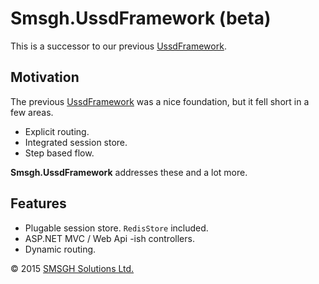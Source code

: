 # Smsgh.UssdFramework (beta)

This is a successor to our previous [UssdFramework](http://github.com/smsgh/ussd-framework).

## Motivation

The previous [UssdFramework](http://github.com/smsgh/ussd-framework) was a nice foundation, but it fell short in a few areas.

* Explicit routing.
* Integrated session store.
* Step based flow.

__Smsgh.UssdFramework__ addresses these and a lot more.

## Features

* Plugable session store. `RedisStore` included.
* ASP.NET MVC / Web Api -ish controllers. 
* Dynamic routing.

&copy; 2015 [SMSGH Solutions Ltd.](http://www.smsgh.com)
